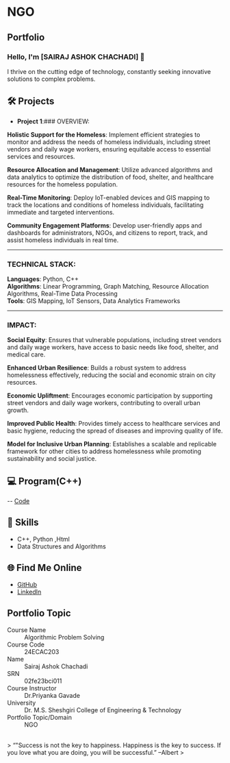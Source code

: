 # NGO
## Portfolio

### Hello, I'm [SAIRAJ ASHOK CHACHADI] 👋

I thrive on the cutting edge of technology, constantly seeking innovative solutions to complex problems.

## 🛠️ Projects
- **Project 1**:### OVERVIEW:

**Holistic Support for the Homeless**: Implement efficient strategies to monitor and address the needs of homeless individuals, including street vendors and daily wage workers, ensuring equitable access to essential services and resources.

**Resource Allocation and Management**: Utilize advanced algorithms and data analytics to optimize the distribution of food, shelter, and healthcare resources for the homeless population.

**Real-Time Monitoring**: Deploy IoT-enabled devices and GIS mapping to track the locations and conditions of homeless individuals, facilitating immediate and targeted interventions.

**Community Engagement Platforms**: Develop user-friendly apps and dashboards for administrators, NGOs, and citizens to report, track, and assist homeless individuals in real time.

---

### TECHNICAL STACK:

**Languages**: Python, C++  
**Algorithms**: Linear Programming, Graph Matching, Resource Allocation Algorithms, Real-Time Data Processing  
**Tools**: GIS Mapping, IoT Sensors, Data Analytics Frameworks  

---

### IMPACT:

**Social Equity**: Ensures that vulnerable populations, including street vendors and daily wage workers, have access to basic needs like food, shelter, and medical care.

**Enhanced Urban Resilience**: Builds a robust system to address homelessness effectively, reducing the social and economic strain on city resources.

**Economic Upliftment**: Encourages economic participation by supporting street vendors and daily wage workers, contributing to overall urban growth.

**Improved Public Health**: Provides timely access to healthcare services and basic hygiene, reducing the spread of diseases and improving quality of life.

**Model for Inclusive Urban Planning**: Establishes a scalable and replicable framework for other cities to address homelessness while promoting sustainability and social justice.

## 💻 Program(C++)
-- [Code](https://github.com/sairaj0002/NGO/tree/main/MAIN.CPP) 


## 🚀 Skills
- C++, Python ,Html
- Data Structures and Algorithms


## 🌐 Find Me Online
- [GitHub](https://github.com/sairaj0002)
- [LinkedIn](https://www.linkedin.com/in/sairaj-chachadi-963589209/)


## Portfolio Topic

<dl>
<dt>Course Name</dt>
<dd>Algorithmic Problem Solving</dd>
<dt>Course Code</dt>
<dd>24ECAC203</dd>
<dt>Name</dt>
<dd>Sairaj Ashok Chachadi</dd>
<dt>SRN</dt>
<dd>02fe23bci011</dd>
<dt>Course Instructor</dt>
<dd>Dr.Priyanka Gavade</dd>
<dt>University</dt>
<dd>Dr. M.S. Sheshgiri College of Engineering & Technology</dd>
<dt>Portfolio Topic/Domain</dt>
<dd>NGO</dd>
</dl>

<br> 
> “"Success is not the key to happiness. Happiness is the key to success. If you love what you are doing, 
            you will be successful.” –Albert
>
